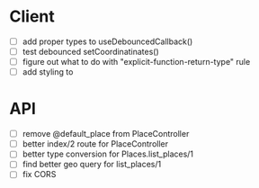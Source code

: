 # Client

- [ ] add proper types to useDebouncedCallback()
- [ ] test debounced setCoordinatinates()
- [ ] figure out what to do with "explicit-function-return-type" rule
- [ ] add styling to <GeolocateControl />

# API

- [ ] remove @default_place from PlaceController
- [ ] better index/2 route for PlaceController
- [ ] better type conversion for Places.list_places/1
- [ ] find better geo query for list_places/1
- [ ] fix CORS
